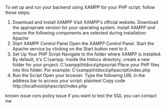 To set up and run your backend using XAMPP for your PHP script, follow these steps:

1. Download and Install XAMPP
Visit XAMPP's official website.
Download the appropriate version for your operating system.
Install XAMPP and ensure the following components are selected during installation:
Apache
2. Start XAMPP Control Panel
Open the XAMPP Control Panel.
Start the Apache service by clicking on the Start button next to it.
3. Set Up Your PHP Script
Navigate to the folder where XAMPP is installed. By default, it's C:\xampp.
Inside the htdocs directory, create a new folder for your project:
C:\xampp\htdocs\phpscript
Place your PHP files into this folder. For example:
C:\xampp\htdocs\phpscript\index.php
4. Run the Script
Open your browser.
Type the following URL in the address bar to access your script:
plaintext
Copy code
http://localhost/phpscript/index.php


known issue cors policy issue  if you want to test the SQL you can contact me 
